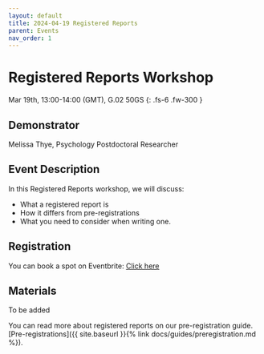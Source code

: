```yaml
---
layout: default
title: 2024-04-19 Registered Reports
parent: Events
nav_order: 1
---
```


# Registered Reports Workshop

Mar 19th, 13:00-14:00 (GMT), G.02 50GS
{: .fs-6 .fw-300 }

## Demonstrator

Melissa Thye, Psychology Postdoctoral Researcher

## Event Description

In this Registered Reports workshop, we will discuss:

* What a registered report is
* How it differs from pre-registrations
* What you need to consider when writing one.

## Registration
You can book a spot on Eventbrite: [Click here](https://www.eventbrite.co.uk/e/ppls-open-research-registered-reports-workshop-tickets-860944577407)


## Materials

To be added

You can read more about registered reports on our pre-registration guide. 
[Pre-registrations]({{ site.baseurl }}{% link docs/guides/preregistration.md %}).


